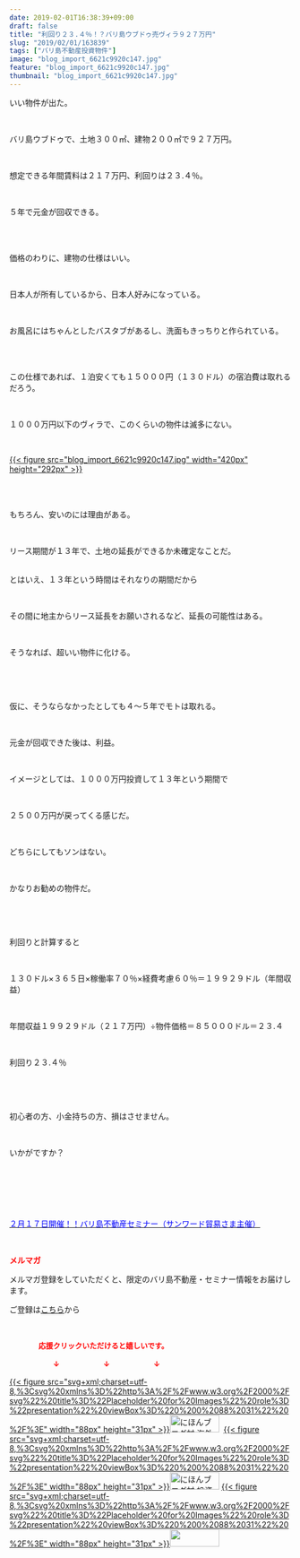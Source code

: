 ```yaml
---
date: 2019-02-01T16:38:39+09:00
draft: false
title: "利回り２３.４％！？バリ島ウブドゥ売ヴィラ９２７万円"
slug: "2019/02/01/163839"
tags: ["バリ島不動産投資物件"]
image: "blog_import_6621c9920c147.jpg"
feature: "blog_import_6621c9920c147.jpg"
thumbnail: "blog_import_6621c9920c147.jpg"
---
```

<p>いい物件が出た。</p><p> </p><p>バリ島ウブドゥで、土地３００㎡、建物２００㎡で９２７万円。</p><p> </p><p>想定できる年間賃料は２１７万円、利回りは２３.４％。</p><p> </p><p>５年で元金が回収できる。</p><p> </p><p><br/>価格のわりに、建物の仕様はいい。</p><p> </p><p>日本人が所有しているから、日本人好みになっている。</p><p> </p><p>お風呂にはちゃんとしたバスタブがあるし、洗面もきっちりと作られている。</p><p> </p><p><br/>この仕様であれば、１泊安くても１５０００円（１３０ドル）の宿泊費は取れるだろう。</p><p> </p><p>１０００万円以下のヴィラで、このくらいの物件は滅多にない。</p><p> </p><p><a href="blog_import_6621c9920c147.jpg">{{< figure src="blog_import_6621c9920c147.jpg" width="420px" height="292px" >}}</a></p><p> </p><p><br/>もちろん、安いのには理由がある。</p><p> </p><p>リース期間が１３年で、土地の延長ができるか未確定なことだ。</p><p><br/>とはいえ、１３年という時間はそれなりの期間だから</p><p> </p><p>その間に地主からリース延長をお願いされるなど、延長の可能性はある。</p><p> </p><p>そうなれば、超いい物件に化ける。</p><p> </p><p> </p><p>仮に、そうならなかったとしても４～５年でモトは取れる。</p><p> </p><p>元金が回収できた後は、利益。</p><p> </p><p>イメージとしては、１０００万円投資して１３年という期間で</p><p> </p><p>２５００万円が戻ってくる感じだ。</p><p> </p><p>どちらにしてもソンはない。</p><p> </p><p>かなりお勧めの物件だ。</p><p> </p><p> </p><p>利回りと計算すると</p><p> </p><p>１３０ドル×３６５日×稼働率７０％×経費考慮６０％＝１９９２９ドル（年間収益）</p><p> </p><p>年間収益１９９２９ドル（２１７万円）÷物件価格＝８５０００ドル＝２３.４</p><p> </p><p>利回り２３.４％</p><p> </p><p> </p><p>初心者の方、小金持ちの方、損はさせません。</p><p> </p><p>いかがですか？</p><p> </p><p> </p><p> </p><p><a href="http://www.sunward-t.co.jp/seminar/2019/02/17_ek/index.html" target="_blank"><span style="color: rgb(0, 0, 255);">２月１７日開催！！バリ島不動産セミナー（サンワード貿易さま主催）</span></a></p><p> </p><p><span style="font-weight: bold;"><span style="color: rgb(255, 0, 0);">メルマガ</span></span></p><p>メルマガ登録をしていただくと、限定のバリ島不動産・セミナー情報をお届けします。</p><p>ご登録は<a href="f9eeVI" target="_blank">こちら</a>から</p><p style="text-align: center;"> </p><p><font color="#ff0000" size="2"><strong>　　　　応援クリックいただけると嬉しいです。</strong></font></p><p><font color="#ff0000" size="2"><strong>　　　　　　↓　　　　　　↓　　　　　　↓</strong></font></p><p><a href="ranking.html?p_cid=01260127" id="&amp;blogmura_banner">{{< figure src="svg+xml;charset=utf-8,%3Csvg%20xmlns%3D%22http%3A%2F%2Fwww.w3.org%2F2000%2Fsvg%22%20title%3D%22Placeholder%20for%20Images%22%20role%3D%22presentation%22%20viewBox%3D%220%200%2088%2031%22%20%2F%3E" width="88px" height="31px" >}}<noscript><img alt="にほんブログ村 海外生活ブログ バリ島情報へ" border="0" height="31" src="//overseas.blogmura.com/bali/img/bali88_31.gif" width="88"></noscript></a>  <a href="ranking.html?p_cid=01260127" id="&amp;blogmura_banner">{{< figure src="svg+xml;charset=utf-8,%3Csvg%20xmlns%3D%22http%3A%2F%2Fwww.w3.org%2F2000%2Fsvg%22%20title%3D%22Placeholder%20for%20Images%22%20role%3D%22presentation%22%20viewBox%3D%220%200%2088%2031%22%20%2F%3E" width="88px" height="31px" >}}<noscript><img alt="にほんブログ村 投資ブログ 不動産投資へ" border="0" height="31" src="//investment.blogmura.com/hudousantoushi/img/hudousantoushi88_31.gif" width="88"></noscript></a> <a href="link.php?1804582" title="人気ブログランキングへ">{{< figure src="svg+xml;charset=utf-8,%3Csvg%20xmlns%3D%22http%3A%2F%2Fwww.w3.org%2F2000%2Fsvg%22%20title%3D%22Placeholder%20for%20Images%22%20role%3D%22presentation%22%20viewBox%3D%220%200%2088%2031%22%20%2F%3E" width="88px" height="31px" >}}<noscript><img border="0" height="31" src="https://blog.with2.net/img/banner/banner_22.gif" width="88"></noscript></a></p><p> </p>


